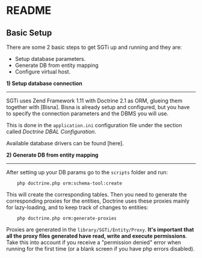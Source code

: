 README
======

Basic Setup
-----------

There are some 2 basic steps to get SGTi up and running and they are:

  - Setup database parameters.
  - Generate DB from entity mapping
  - Configure virtual host.

**1) Setup database connection**

--------------------------------------------------------------------------

SGTi uses Zend Framework 1.11 with Doctrine 2.1 as ORM, glueing them together with [Bisna]. Bisna is already setup and configured, but you have to specify the connection parameters and the DBMS you will use.

This is done in the `application.ini` configuration file under the section called *Doctrine DBAL Configuration*.  

Available database drivers can be found [here].  
  

**2) Generate DB from entity mapping**

--------------------------------------------------------------------------

After setting up your DB params go to the `scripts` folder and run:

        php doctrine.php orm:schema-tool:create

This will create the corresponding tables. Then you need to generate the corresponding proxies for the entities, Doctrine uses these proxies mainly for lazy-loading, and to keep track of changes to entities:

        php doctrine.php orm:generate-proxies

Proxies are generated in the `library/SGTi/Entity/Proxy`. **It's important that all the proxy files generated have read, write and execute permissions**. Take this into account if you receive a "permission denied" error when running for the first time (or a blank screen if you have php errors disabled).


